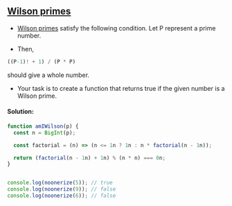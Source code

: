 ## [Wilson primes](https://www.codewars.com/kata/55dc4520094bbaf50e0000cb)


- [Wilson primes](https://en.wikipedia.org/wiki/Wilson_prime) satisfy the following condition. Let P represent a prime number.

- Then,

```js
((P-1)! + 1) / (P * P)
```
should give a whole number.

- Your task is to create a function that returns true if the given number is a Wilson prime.

#### Solution:

```js
function amIWilson(p) {
  const n = BigInt(p);

  const factorial = (n) => (n <= 1n ? 1n : n * factorial(n - 1n));

  return (factorial(n - 1n) + 1n) % (n * n) === 0n;
}


console.log(noonerize(5)); // true
console.log(noonerize(9)); // false
console.log(noonerize(6)); // false
```
